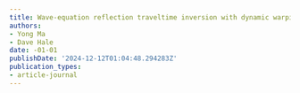 ```yaml
---
title: Wave-equation reflection traveltime inversion with dynamic warping
authors:
- Yong Ma
- Dave Hale
date: -01-01
publishDate: '2024-12-12T01:04:48.294283Z'
publication_types:
- article-journal
---
```

